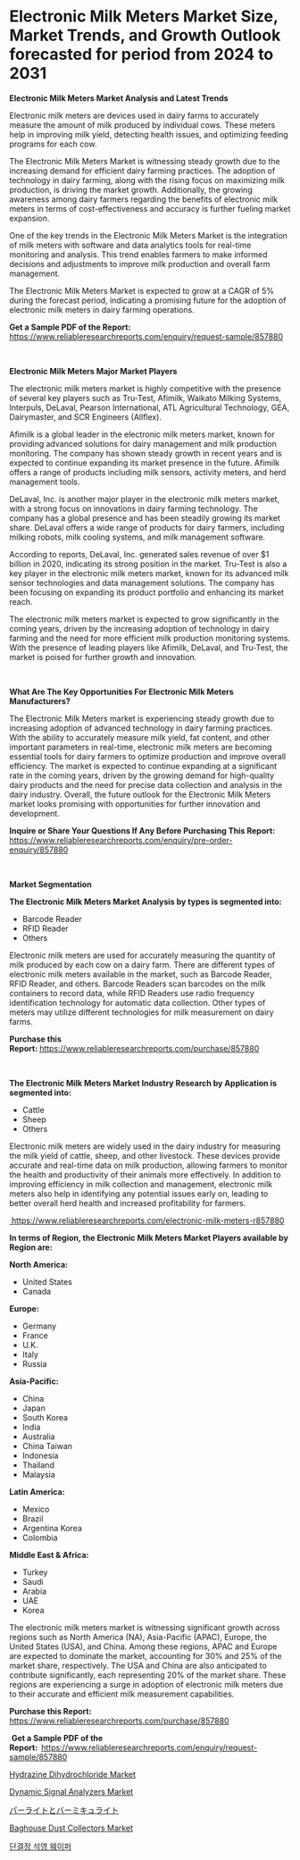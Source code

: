 <p><h1>Electronic Milk Meters Market Size, Market Trends, and Growth Outlook forecasted for period from 2024 to 2031</h1></p><p><strong>Electronic Milk Meters Market Analysis and Latest Trends</strong></p>
<p><p>Electronic milk meters are devices used in dairy farms to accurately measure the amount of milk produced by individual cows. These meters help in improving milk yield, detecting health issues, and optimizing feeding programs for each cow.</p><p>The Electronic Milk Meters Market is witnessing steady growth due to the increasing demand for efficient dairy farming practices. The adoption of technology in dairy farming, along with the rising focus on maximizing milk production, is driving the market growth. Additionally, the growing awareness among dairy farmers regarding the benefits of electronic milk meters in terms of cost-effectiveness and accuracy is further fueling market expansion.</p><p>One of the key trends in the Electronic Milk Meters Market is the integration of milk meters with software and data analytics tools for real-time monitoring and analysis. This trend enables farmers to make informed decisions and adjustments to improve milk production and overall farm management.</p><p>The Electronic Milk Meters Market is expected to grow at a CAGR of 5% during the forecast period, indicating a promising future for the adoption of electronic milk meters in dairy farming operations.</p></p>
<p><strong>Get a Sample PDF of the Report:&nbsp;</strong> <a href="https://www.reliableresearchreports.com/enquiry/request-sample/857880">https://www.reliableresearchreports.com/enquiry/request-sample/857880</a></p>
<p>&nbsp;</p>
<p><strong>Electronic Milk Meters Major Market Players</strong></p>
<p><p>The electronic milk meters market is highly competitive with the presence of several key players such as Tru-Test, Afimilk, Waikato Milking Systems, Interpuls, DeLaval, Pearson International, ATL Agricultural Technology, GEA, Dairymaster, and SCR Engineers (Allflex).</p><p>Afimilk is a global leader in the electronic milk meters market, known for providing advanced solutions for dairy management and milk production monitoring. The company has shown steady growth in recent years and is expected to continue expanding its market presence in the future. Afimilk offers a range of products including milk sensors, activity meters, and herd management tools.</p><p>DeLaval, Inc. is another major player in the electronic milk meters market, with a strong focus on innovations in dairy farming technology. The company has a global presence and has been steadily growing its market share. DeLaval offers a wide range of products for dairy farmers, including milking robots, milk cooling systems, and milk management software.</p><p>According to reports, DeLaval, Inc. generated sales revenue of over $1 billion in 2020, indicating its strong position in the market. Tru-Test is also a key player in the electronic milk meters market, known for its advanced milk sensor technologies and data management solutions. The company has been focusing on expanding its product portfolio and enhancing its market reach.</p><p>The electronic milk meters market is expected to grow significantly in the coming years, driven by the increasing adoption of technology in dairy farming and the need for more efficient milk production monitoring systems. With the presence of leading players like Afimilk, DeLaval, and Tru-Test, the market is poised for further growth and innovation.</p></p>
<p>&nbsp;</p>
<p><strong>What Are The Key Opportunities For Electronic Milk Meters Manufacturers?</strong></p>
<p><p>The Electronic Milk Meters market is experiencing steady growth due to increasing adoption of advanced technology in dairy farming practices. With the ability to accurately measure milk yield, fat content, and other important parameters in real-time, electronic milk meters are becoming essential tools for dairy farmers to optimize production and improve overall efficiency. The market is expected to continue expanding at a significant rate in the coming years, driven by the growing demand for high-quality dairy products and the need for precise data collection and analysis in the dairy industry. Overall, the future outlook for the Electronic Milk Meters market looks promising with opportunities for further innovation and development.</p></p>
<p><strong>Inquire or Share Your Questions If Any Before Purchasing This Report:</strong> <a href="https://www.reliableresearchreports.com/enquiry/pre-order-enquiry/857880">https://www.reliableresearchreports.com/enquiry/pre-order-enquiry/857880</a></p>
<p>&nbsp;</p>
<p><strong>Market Segmentation</strong></p>
<p><strong>The Electronic Milk Meters Market Analysis by types is segmented into:</strong></p>
<p><ul><li>Barcode Reader</li><li>RFID Reader</li><li>Others</li></ul></p>
<p><p>Electronic milk meters are used for accurately measuring the quantity of milk produced by each cow on a dairy farm. There are different types of electronic milk meters available in the market, such as Barcode Reader, RFID Reader, and others. Barcode Readers scan barcodes on the milk containers to record data, while RFID Readers use radio frequency identification technology for automatic data collection. Other types of meters may utilize different technologies for milk measurement on dairy farms.</p></p>
<p><strong>Purchase this Report:&nbsp;</strong><a href="https://www.reliableresearchreports.com/purchase/857880">https://www.reliableresearchreports.com/purchase/857880</a></p>
<p>&nbsp;</p>
<p><strong>The Electronic Milk Meters Market Industry Research by Application is segmented into:</strong></p>
<p><ul><li>Cattle</li><li>Sheep</li><li>Others</li></ul></p>
<p><p>Electronic milk meters are widely used in the dairy industry for measuring the milk yield of cattle, sheep, and other livestock. These devices provide accurate and real-time data on milk production, allowing farmers to monitor the health and productivity of their animals more effectively. In addition to improving efficiency in milk collection and management, electronic milk meters also help in identifying any potential issues early on, leading to better overall herd health and increased profitability for farmers.</p></p>
<p><a href="https://www.reliableresearchreports.com/electronic-milk-meters-r857880">&nbsp;https://www.reliableresearchreports.com/electronic-milk-meters-r857880</a></p>
<p><strong>In terms of Region, the Electronic Milk Meters Market Players available by Region are:</strong></p>
<p>
    <p> <strong> North America: </strong>
        <ul>
            <li>United States</li>
            <li>Canada</li>
        </ul>
        </p> 
    <p> <strong> Europe: </strong>
        <ul>
            <li>Germany</li>
            <li>France</li>
            <li>U.K.</li>
            <li>Italy</li>
            <li>Russia</li>
        </ul>
        </p> 
    <p> <strong> Asia-Pacific: </strong>
        <ul>
            <li>China</li>
            <li>Japan</li>
            <li>South Korea</li>
            <li>India</li>
            <li>Australia</li>
            <li>China Taiwan</li>
            <li>Indonesia</li>
            <li>Thailand</li>
            <li>Malaysia</li>
        </ul>
        </p> 
    <p> <strong> Latin America: </strong>
        <ul>
            <li>Mexico</li>
            <li>Brazil</li>
            <li>Argentina Korea</li>
            <li>Colombia</li>
        </ul>
        </p> 
    <p> <strong> Middle East & Africa: </strong>
        <ul>
            <li>Turkey</li>
            <li>Saudi</li>
            <li>Arabia</li>
            <li>UAE</li>
            <li>Korea</li>
        </ul>
    </p>
    </p>
<p><p>The electronic milk meters market is witnessing significant growth across regions such as North America (NA), Asia-Pacific (APAC), Europe, the United States (USA), and China. Among these regions, APAC and Europe are expected to dominate the market, accounting for 30% and 25% of the market share, respectively. The USA and China are also anticipated to contribute significantly, each representing 20% of the market share. These regions are experiencing a surge in adoption of electronic milk meters due to their accurate and efficient milk measurement capabilities.</p></p>
<p><strong>Purchase this Report: </strong><a href="https://www.reliableresearchreports.com/purchase/857880">https://www.reliableresearchreports.com/purchase/857880</a></p>
<p>&nbsp;<strong>Get a Sample PDF of the Report:&nbsp;&nbsp;</strong><a href="https://www.reliableresearchreports.com/enquiry/request-sample/857880">https://www.reliableresearchreports.com/enquiry/request-sample/857880</a></p>
<p><strong></strong></p>
<p><p><a href="https://issuu.com/reportprime-2/docs/hydrazine-dihydrochloride-market-size-2030.pptx">Hydrazine Dihydrochloride Market</a></p><p><a href="https://github.com/mahnoor2003/Market-Research-Report-List-4/blob/main/dynamic-signal-analyzers-market.md">Dynamic Signal Analyzers Market</a></p><p><a href="https://github.com/ksxzwxabcuynh011/Market-Research-Report-List-1/blob/main/101508628996.md">パーライトとバーミキュライト</a></p><p><a href="https://github.com/juancolorado15/Market-Research-Report-List-2/blob/main/baghouse-dust-collectors-market.md">Baghouse Dust Collectors Market</a></p><p><a href="https://github.com/vskv4779xr1/Market-Research-Report-List-1/blob/main/576617626663.md">단결정 석영 웨이퍼</a></p></p>